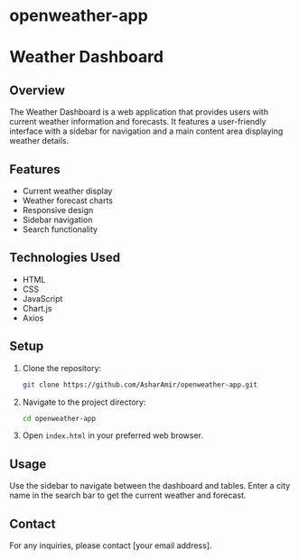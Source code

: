 # openweather-app

# Weather Dashboard

## Overview

The Weather Dashboard is a web application that provides users with current weather information and forecasts. It features a user-friendly interface with a sidebar for navigation and a main content area displaying weather details.

## Features

- Current weather display
- Weather forecast charts
- Responsive design
- Sidebar navigation
- Search functionality

## Technologies Used

- HTML
- CSS
- JavaScript
- Chart.js
- Axios

## Setup

1. Clone the repository:

   ```bash
   git clone https://github.com/AsharAmir/openweather-app.git
   ```

2. Navigate to the project directory:

   ```bash
   cd openweather-app
   ```

3. Open `index.html` in your preferred web browser.

## Usage

Use the sidebar to navigate between the dashboard and tables. Enter a city name in the search bar to get the current weather and forecast.

## Contact

For any inquiries, please contact [your email address].
